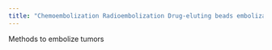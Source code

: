 ```yaml
---
title: "Chemoembolization Radioembolization Drug-eluting beads embolization"
---
```

Methods to embolize tumors


